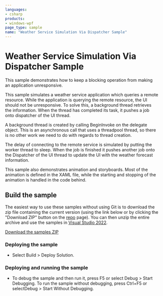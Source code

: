 ```yaml
---
languages:
- csharp
products:
- windows-wpf
page_type: sample
name: "Weather Service Simulation Via Dispatcher Sample"
---
```

# Weather Service Simulation Via Dispatcher Sample
This sample demonstrates how to keep a blocking operation from making an application unresponsive.

This sample simulates a weather service application which queries a remote resource. While the application is querying the remote resource, the UI should not be unresponsive. To solve this, a background thread retrieves the information. When the thread has completed its task, it pushes a job onto dispatcher of the UI thread.

A background thread is created by calling BeginInvoke on the delegate object. This is an asynchronous call that uses a threadpool thread, so there is no other work we need to do with regards to thread creation.

The delay of connecting to the remote service is simulated by putting the worker thread to sleep. When the job is finished it pushes another job onto the Dispatcher of the UI thread to update the UI with the weather forecast information.

This sample also demonstrates animation and storyboards. Most of the animation is defined in the XAML file, while the starting and stopping of the animation is handled in the code behind.

## Build the sample
The easiest way to use these samples without using Git is to download the zip file containing the current version (using the link below or by clicking the "Download ZIP" button on the [repo](https://github.com/microsoft/WPF-Samples?tab=readme-ov-file) page). You can then unzip the entire archive and use the samples in [Visual Studio 2022](https://www.visualstudio.com/wpf-vs).

[Download the samples ZIP](../../../../archive/main.zip)

### Deploying the sample
- Select Build > Deploy Solution. 

### Deploying and running the sample
- To debug the sample and then run it, press F5 or select Debug >  Start Debugging. To run the sample without debugging, press Ctrl+F5 or selectDebug > Start Without Debugging. 


